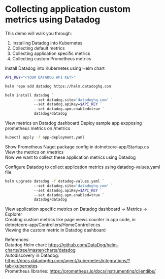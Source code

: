 # Collecting application custom metrics using Datadog 

This demo will walk you through:  
1) Installing Datadog into Kubernetes  
2) Collecting default metrics  
3) Collecting application specific metrics  
4) Collecting custom Prometheus metrics  

Install Datadog into Kubernetes using Helm chart

```bash
API_KEY="<YOUR DATADOG API KEY>"

helm repo add datadog https://helm.datadoghq.com

helm install datadog `
             --set datadog.site='datadoghq.com' `
             --set datadog.apiKey=$API_KEY `
             --set datadog.apm.enabled=true `
             datadog/datadog
```

View metrics on Datadog dashboard
Deploy sample app expposing prometheus metrics on /metrics

```bash 
kubectl apply -f app-deployment.yaml
```

Show Prometheus Nuget package config in dotnetcore-app/Startup.cs  
View the metrics on /metrics  
Now we want to collect these application metrics using Datadog  

Configure Datadog to collect application metrics using datadog-values.yaml file  

```bash
helm upgrade datadog -f datadog-values.yaml `
             --set datadog.site='datadoghq.com' `
             --set datadog.apiKey=$API_KEY `
             --set datadog.apm.enabled=true `
             datadog/datadog
```

View application specific metrics on Datadog dashboard -> Metrics -> Explorer  
Creating custom metrics like page views counter in app code, in  dotnetcore-app/Controllers/HomeController.cs    
Viewing the custom metric in Datadog dashboard  

References:  
Datadog Helm chart: https://github.com/DataDog/helm-charts/tree/master/charts/datadog  
Autodiscovery in Datadog: https://docs.datadoghq.com/agent/kubernetes/integrations/?tab=kubernetes  
Prometheus libraries: https://prometheus.io/docs/instrumenting/clientlibs/

